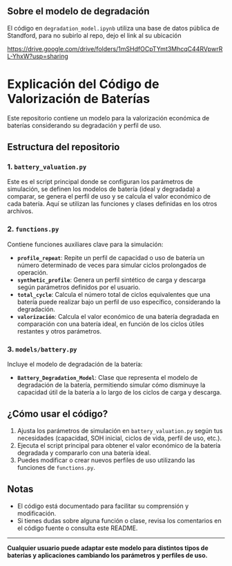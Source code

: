 ## Sobre el modelo de degradación 
El código en `degradation_model.ipynb` utiliza una base de datos pública de Standford, para no subirlo al repo, dejo el link al su ubicación

https://drive.google.com/drive/folders/1mSHdfOCpTYmt3MhcqC44RVpwrRL-YhxW?usp=sharing

# Explicación del Código de Valorización de Baterías

Este repositorio contiene un modelo para la valorización económica de baterías considerando su degradación y perfil de uso.

## Estructura del repositorio

### 1. `battery_valuation.py`
Este es el script principal donde se configuran los parámetros de simulación, se definen los modelos de batería (ideal y degradada) a comparar, se genera el perfil de uso y se calcula el valor económico de cada batería. Aquí se utilizan las funciones y clases definidas en los otros archivos.

### 2. `functions.py`
Contiene funciones auxiliares clave para la simulación:

- **`profile_repeat`**: Repite un perfil de capacidad o uso de batería un número determinado de veces para simular ciclos prolongados de operación.
- **`synthetic_profile`**: Genera un perfil sintético de carga y descarga según parámetros definidos por el usuario.
- **`total_cycle`**: Calcula el número total de ciclos equivalentes que una batería puede realizar bajo un perfil de uso específico, considerando la degradación.
- **`valorización`**: Calcula el valor económico de una batería degradada en comparación con una batería ideal, en función de los ciclos útiles restantes y otros parámetros.

### 3. `models/battery.py`
Incluye el modelo de degradación de la batería:

- **`Battery_Degradation_Model`**: Clase que representa el modelo de degradación de la batería, permitiendo simular cómo disminuye la capacidad útil de la batería a lo largo de los ciclos de carga y descarga.

## ¿Cómo usar el código?

1. Ajusta los parámetros de simulación en `battery_valuation.py` según tus necesidades (capacidad, SOH inicial, ciclos de vida, perfil de uso, etc.).
2. Ejecuta el script principal para obtener el valor económico de la batería degradada y compararlo con una batería ideal.
3. Puedes modificar o crear nuevos perfiles de uso utilizando las funciones de `functions.py`.

## Notas

- El código está documentado para facilitar su comprensión y modificación.
- Si tienes dudas sobre alguna función o clase, revisa los comentarios en el código fuente o consulta este README.

---
**Cualquier usuario puede adaptar este modelo para distintos tipos de baterías y aplicaciones cambiando los parámetros y perfiles de uso.**